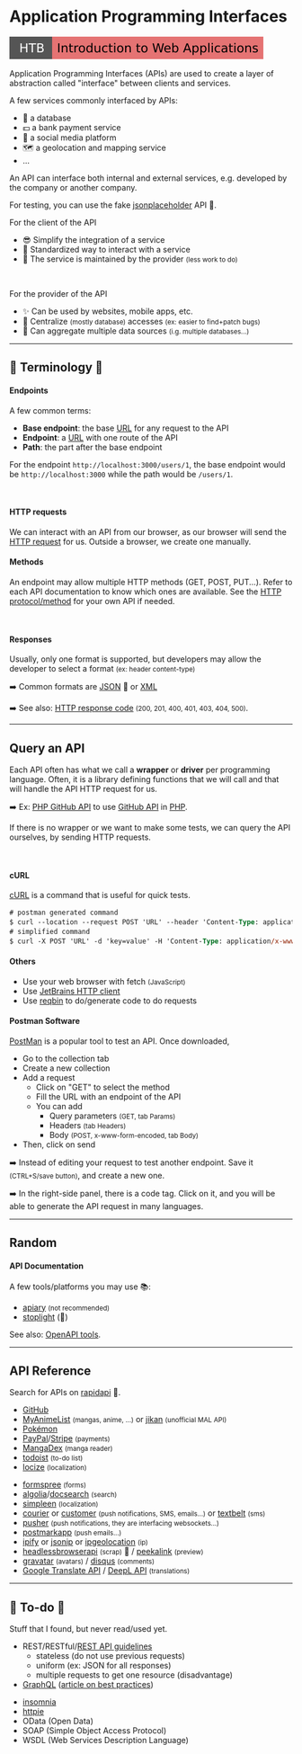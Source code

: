 # Application Programming Interfaces

[![introductiontowebapplications](../../../../cybersecurity/_badges/htb/introductiontowebapplications.svg)](https://academy.hackthebox.com/course/preview/introduction-to-web-applications)

<div class="row row-cols-lg-2"><div>

Application Programming Interfaces (APIs) are used to create a layer of abstraction called "interface" between clients and services.

A few services commonly interfaced by APIs:

* 🪺 a database
* 💵 a bank payment service
* 💬 a social media platform
* 🗺️ a geolocation and mapping service
* ...

An API can interface both internal and external services, e.g. developed by the company or another company.

For testing, you can use the fake [jsonplaceholder](https://jsonplaceholder.typicode.com/) API 🚀.
</div><div>

For the client of the API

* 😎 Simplify the integration of a service
* 💐 Standardized way to interact with a service
* 🍹 The service is maintained by the provider <small>(less work to do)</small>

<br>

For the provider of the API

* ✨ Can be used by websites, mobile apps, etc.
* 🍹 Centralize <small>(mostly database)</small> accesses <small>(ex: easier to find+patch bugs)</small>
* 💎 Can aggregate multiple data sources <small>(i.g. multiple databases...)</small>
</div></div>

<hr class="sep-both">

## 📖 Terminology 📖

<div class="row row-cols-lg-2"><div>

#### Endpoints

A few common terms:

* **Base endpoint**: the base [URL](/programming-languages/web/_general/random/url.md) for any request to the API
* **Endpoint**: a [URL](/programming-languages/web/_general/random/url.md) with one route of the API
* **Path**: the part after the base endpoint

For the endpoint `http://localhost:3000/users/1`, the base endpoint would be `http://localhost:3000` while the path would be `/users/1`.

<br>

#### HTTP requests

We can interact with an API from our browser, as our browser will send the [HTTP request](/operating-systems/networking/protocols/http.md) for us. Outside a browser, we create one manually.
</div><div>

#### Methods

An endpoint may allow multiple HTTP methods (GET, POST, PUT...). Refer to each API documentation to know which ones are available. See the [HTTP protocol/method](/operating-systems/networking/protocols/http.md#method) for your own API if needed.

<br>

#### Responses

Usually, only one format is supported, but developers may allow the developer to select a format <small>(ex: header content-type)</small>

➡️ Common formats are [JSON](/programming-languages/others/data/json.md) 💫 or [XML](/programming-languages/others/data/xml.md)

➡️ See also: [HTTP response code](/operating-systems/networking/protocols/http.md#http-response-code) <small>(200, 201, 400, 401, 403, 404, 500)</small>.
</div></div>

<hr class="sep-both">

## Query an API

<div class="row row-cols-lg-2"><div>

Each API often has what we call a **wrapper** or **driver** per programming language. Often, it is a library defining functions that we will call and that will handle the API HTTP request for us. 

➡️ Ex: [PHP GitHub API](https://github.com/KnpLabs/php-github-api) to use [GitHub API](https://docs.github.com/en/rest/guides/getting-started-with-the-rest-api) in [PHP](/programming-languages/web/php/_general/index.md).

If there is no wrapper or we want to make some tests, we can query the API ourselves, by sending HTTP requests.

<br>

#### cURL

[cURL](/operating-systems/linux/commands/list.md#command-curl) is a command that is useful for quick tests.

```ps
# postman generated command
$ curl --location --request POST 'URL' --header 'Content-Type: application/x-www-form-urlencoded' --data-urlencode 'key=value'
# simplified command
$ curl -X POST 'URL' -d 'key=value' -H 'Content-Type: application/x-www-form-urlencoded'
```

#### Others

* Use your web browser with fetch <small>(JavaScript)</small>
* Use [JetBrains HTTP client](https://www.jetbrains.com/help/phpstorm/http-client-in-product-code-editor.html)
* Use [reqbin](https://reqbin.com/) to do/generate code to do requests
</div><div>

#### Postman Software

[PostMan](https://www.postman.com/) is a popular tool to test an API. Once downloaded,

* Go to the collection tab
* Create a new collection
* Add a request
    * Click on "GET" to select the method
    * Fill the URL with an endpoint of the API
    * You can add
        * Query parameters <small>(GET, tab Params)</small>
        * Headers <small>(tab Headers)</small>
        * Body <small>(POST, x-www-form-encoded, tab Body)</small>
* Then, click on send

➡️ Instead of editing your request to test another endpoint. Save it <small>(CTRL+S/save button)</small>, and create a new one.

➡️ In the right-side panel, there is a code tag. Click on it, and you will be able to generate the API request in many languages.
</div></div>

<hr class="sep-both">

## Random

<div class="row row-cols-lg-2"><div>

#### API Documentation

A few tools/platforms you may use 📚:

* [apiary](https://apiary.io/) <small>(not recommended)</small>
* [stoplight](https://stoplight.io/) (👻)

See also: [OpenAPI tools](/programming-languages/others/apis/openapi/index.md).
</div><div>
</div></div>

<hr class="sep-both">

## API Reference

<div class="row row-cols-lg-2"><div>

Search for APIs on [rapidapi](https://rapidapi.com/hub) 🚀.

* [GitHub](https://docs.github.com/en/rest/guides/getting-started-with-the-rest-api)
* [MyAnimeList](https://myanimelist.net/apiconfig/references/api/v2) <small>(mangas, anime, ...)</small> or [jikan](https://jikan.moe/) <small>(unofficial MAL API)</small>
* [Pokémon](https://pokeapi.co/)
* [PayPal](https://developer.paypal.com/docs/api/overview/)/[Stripe](../more/stripe/index.md) <small>(payments)</small>
* [MangaDex](https://api.mangadex.org/docs/) <small>(manga reader)</small>
* [todoist](https://todoist.com/) <small>(to-do list)</small>
* [locize](https://locize.com/) <small>(localization)</small>
</div><div>

* [formspree](https://formspree.io/) <small>(forms)</small>
* [algolia](https://www.algolia.com/)/[docsearch](https://github.com/algolia/docsearch) <small>(search)</small>
* [simpleen](https://simpleen.io/) <small>(localization)</small>
* [courier](https://www.courier.com/) or [customer](https://customer.io/) <small>(push notifications, SMS, emails...)</small> or [textbelt](https://textbelt.com/) <small>(sms)</small>
* [pusher](https://pusher.com/) <small>(push notifications, they are interfacing websockets...)</small>
* [postmarkapp](https://postmarkapp.com/) <small>(push emails...)</small>
* [ipify](https://www.ipify.org/) or [jsonip](https://jsonip.com/) or [ipgeolocation](https://ipgeolocation.io/) <small>(ip)</small>
* [headlessbrowserapi](https://headlessbrowserapi.com/) <small>(scrap)</small> 🚀 / [peekalink](https://www.peekalink.io/) <small>(preview)</small>
* [gravatar](https://en.gravatar.com/) <small>(avatars)</small> / [disqus](https://disqus.com/api/docs/) <small>(comments)</small>
* [Google Translate API](https://translate.googleapis.com/translate_a/single?client=gtx&sl=ko&tl=en&dt=t&q=176) / [DeepL API](https://www.deepl.com/pro-api) <small>(translations)</small>
</div></div>

<hr class="sep-both">

## 👻 To-do 👻

Stuff that I found, but never read/used yet.

<div class="row row-cols-lg-2"><div>

* REST/RESTful/[REST API guidelines](https://github.com/controlook-zz/standards/blob/master/backend/rest-api-guidelines.md)
    * stateless (do not use previous requests)
    * uniform (ex: JSON for all responses)
    * multiple requests to get one resource (disadvantage)
* [GraphQL](https://graphql.org/) ([article on best practices](https://stepzen.com/blog/designing-graphql-apis-best-practices-and-learnings-from-rest-api-design))
</div><div>

* [insomnia](https://birdie0.github.io/discord-webhooks-guide/tools/insomnia.html)
* [httpie](https://birdie0.github.io/discord-webhooks-guide/tools/httpie.html)
* OData (Open Data)
* SOAP (Simple Object Access Protocol)
* WSDL (Web Services Description Language)
</div></div>